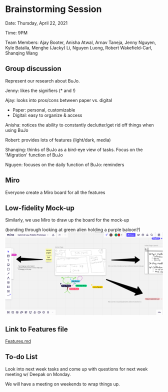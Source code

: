 # Brainstorming Session

Date: Thursday, April 22, 2021

Time: 9PM

Team Members: Ajay Booter, Anisha Atwal, Arnav Taneja, Jenny Nguyen, Kyle Batalla, Menghe (Jacky) Li, Nguyen Luong, Robert Wakefield-Carl, Shanqing Wang

## Group discussion
Represent our research about BuJo.

Jenny: likes the signifiers (* and !)

Ajay: looks into pros/cons between paper vs. digital
- Paper: personal, customizable
- Digital: easy to organize & access

Anisha: notices the ability to constantly declutter/get rid off things when using BuJo

Robert: provides lots of features (light/dark, media)

Shanqing: thinks of BuJo as a bird-eye view of tasks. Focus on the 'Migration' function of BuJo

Nguyen: focuses on the daily function of BuJo: reminders

## Miro 
Everyone create a Miro board for all the features

## Low-fidelity Mock-up
Similarly, we use Miro to draw up the board for the mock-up

(bonding through looking at green alien holding a purple baloon?)
![bonding?](bonding.png)

## Link to Features file
[Features.md](../../specs/brainstorm/features.md)

## To-do List
Look into next week tasks and come up with questions for next week meeting w/ Deepak on Monday.

We will have a meeting on weekends to wrap things up.
